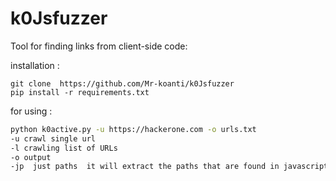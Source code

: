 # k0Jsfuzzer
Tool for finding links from client-side code:

installation :
```
git clone  https://github.com/Mr-koanti/k0Jsfuzzer
pip install -r requirements.txt
```
for using :
```bash
python k0active.py -u https://hackerone.com -o urls.txt
-u crawl single url
-l crawling list of URLs
-o output
-jp  just paths  it will extract the paths that are found in javascript  

```
